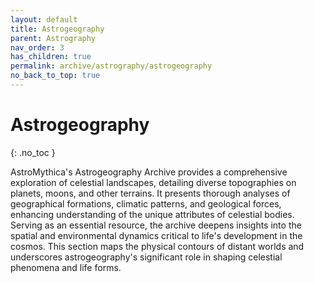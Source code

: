 ```yaml
---
layout: default
title: Astrogeography
parent: Astrography
nav_order: 3
has_children: true
permalink: archive/astrography/astrogeography
no_back_to_top: true
---
```


# Astrogeography
{: .no_toc }

AstroMythica's Astrogeography Archive provides a comprehensive exploration of celestial landscapes, detailing diverse topographies on planets, moons, and other terrains. It presents thorough analyses of geographical formations, climatic patterns, and geological forces, enhancing understanding of the unique attributes of celestial bodies. Serving as an essential resource, the archive deepens insights into the spatial and environmental dynamics critical to life's development in the cosmos. This section maps the physical contours of distant worlds and underscores astrogeography's significant role in shaping celestial phenomena and life forms.
<!-- {: .fs-6 .fw-300 } -->
